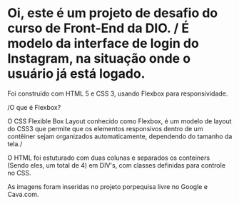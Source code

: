# Oi, este é um projeto de desafio do curso de Front-End da DIO. / É modelo da interface de login do Instagram, na situação onde o usuário já está logado.

Foi construído com HTML 5 e CSS 3, usando Flexbox para responsividade.

/O que é Flexbox?

 O CSS Flexible Box Layout conhecido como Flexbox, é um modelo de layout do CSS3 que permite que os elementos responsivos dentro de um contêiner sejam organizados automaticamente, dependendo do tamanho da tela./

O HTML foi estuturado com duas colunas e separados os conteiners (Sendo eles, um total de 4) em DIV's, com classes definidas para controle no CSS. 

As imagens foram inseridas no projeto porpequisa livre no Google e Cava.com.